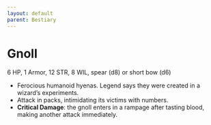 ```yaml
---
layout: default
parent: Bestiary
---
```


# Gnoll

6 HP, 1 Armor, 12 STR, 8 WIL, spear (d8) or short bow (d6)

- Ferocious humanoid hyenas.   Legend says they were created in a wizard’s experiments.
- Attack in packs, intimidating its victims with numbers.
- **Critical Damage**: the gnoll enters in a rampage after tasting blood, making another attack immediately.
